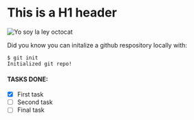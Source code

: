 # This is a H1 header

![Yo soy la ley octocat](https://octodex.github.com/images/justicetocat.jpg)

Did you know you can initalize a github respository locally with:

```
$ git init
Initialized git repo!
```

#### TASKS DONE:

- [x] First task
- [ ] Second task
- [ ] Final task
